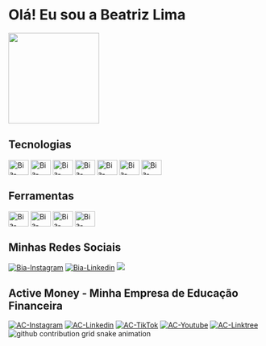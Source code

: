 # Olá! Eu sou a Beatriz Lima

<div>
  <a href = "https://github.com/bealimav/"></a>
    <img height = "180" src = "https://github-readme-stats.vercel.app/api?username=beatrizlima&show_icons=true&theme=tokyonight&include_all_commits=true&count_private=true"/>
</div>

<div style="display: inline-block">
  <h2>Tecnologias</h2>
    <img align="center" alt="Bia-HTML" height="30" width="40" src="https://cdn.jsdelivr.net/gh/devicons/devicon@latest/icons/html5/html5-original.svg"/>
    <img align="center" alt="Bia-CSS" height="30" width="40" src="https://cdn.jsdelivr.net/gh/devicons/devicon@latest/icons/css3/css3-original.svg"/>
    <img align="center" alt="Bia-JavaScript" height="30" width="40" src="https://cdn.jsdelivr.net/gh/devicons/devicon@latest/icons/javascript/javascript-original.svg"/>
    <img align="center" alt="Bia-Python" height="30" width="40" src="https://cdn.jsdelivr.net/gh/devicons/devicon@latest/icons/python/python-original.svg"/>
    <img align="center" alt="Bia-MySQL" height="30" width="40" src="https://cdn.jsdelivr.net/gh/devicons/devicon@latest/icons/mysql/mysql-original.svg"/>    
    <img align="center" alt="Bia-React" height="30" width="40" src="https://cdn.jsdelivr.net/gh/devicons/devicon@latest/icons/react/react-original.svg"/>
    <img align="center" alt="Bia-JSON" height="30" width="40" src="https://cdn.jsdelivr.net/gh/devicons/devicon@latest/icons/json/json-original.svg"/>     
</div><br>

<div style="display: inline-block">
  <h2>Ferramentas</h2>
    <img align="center" alt="Bia-AWS" height="30" width="40" src="https://cdn.jsdelivr.net/gh/devicons/devicon@latest/icons/amazonwebservices/amazonwebservices-plain-wordmark.svg"/>
    <img align="center" alt="Bia-WordPress" height="30" width="40" src="https://cdn.jsdelivr.net/gh/devicons/devicon@latest/icons/wordpress/wordpress-plain.svg"/>
    <img align="center" alt="Bia-PyCharm" height="30" width="40" src="https://cdn.jsdelivr.net/gh/devicons/devicon@latest/icons/pycharm/pycharm-original.svg"/>
    <img align="center" alt="Bia-VisualStudio" height="30" width="40" src="https://cdn.jsdelivr.net/gh/devicons/devicon@latest/icons/visualstudio/visualstudio-original.svg"/>
</div><br>

<div>
  <h2>Minhas Redes Sociais</h2>
  	<a href="https://www.instagram.com/bealimav" target="_blank"><img alt="Bia-Instagram" src="https://img.shields.io/badge/Instagram-E4405F?style=for-the-badge&logo=instagram&logoColor=white" target="_blank"/></a> 
   	<a href="https://www.linkedin.com/in/beatriz-de-oliveira-lima/" target="_blank"><img alt="Bia-Linkedin" src="https://img.shields.io/badge/LinkedIn-0077B5?style=for-the-badge&logo=linkedin&logoColor=white" target="_blank"/></a> 
	  <a href = "mailto:beatrizdeoliveira.lima1302@gmail.com"><img src="https://img.shields.io/badge/-Gmail-%23333?style=for-the-badge&logo=gmail&logoColor=white" target="_blank"></a>
</div>

<div>
  <h2>Active Money - Minha Empresa de Educação Financeira</h2>
  	<a href="https://www.instagram.com/_active_money" target="_blank"><img alt="AC-Instagram" src="https://img.shields.io/badge/Instagram-E4405F?style=for-the-badge&logo=instagram&logoColor=white" target="_blank"/></a> 
   	<a href="https://www.linkedin.com/company/active-money/" target="_blank"><img alt="AC-Linkedin" src="https://img.shields.io/badge/LinkedIn-0077B5?style=for-the-badge&logo=linkedin&logoColor=white" target="_blank"/></a> 
    <a href="https://www.tiktok.com/@activemoney_" target="_blank"><img alt="AC-TikTok" src="https://img.shields.io/badge/TikTok-000000?style=for-the-badge&logo=tiktok&logoColor=white" target="_blank"/></a> 
   	<a href="https://www.youtube.com/@active_money" target="_blank"><img alt="AC-Youtube" src="https://img.shields.io/badge/YouTube-FF0000?style=for-the-badge&logo=youtube&logoColor=white" target="_blank"/></a> 
	  <a href="https://linktr.ee/_active_money?utm_source=linktree_profile_share&ltsid=ea18dbb3-d40a-42cd-bf42-ad3c2ea58cc9" target="_blank"><img alt="AC-Linktree" src="https://img.shields.io/badge/linktree-39E09B?style=for-the-badge&logo=linktree&logoColor=white" target="_blank"/></a>
</div>

<picture>
  <source media="(prefers-color-scheme: dark)" srcset="https://raw.githubusercontent.com/YourUser/YourUser/output/github-contribution-grid-snake-dark.svg">
  <source media="(prefers-color-scheme: light)" srcset="https://raw.githubusercontent.com/YourUser/YourUser/output/github-contribution-grid-snake.svg">
  <img alt="github contribution grid snake animation" src="https://raw.githubusercontent.com/YourUser/YourUser/output/github-contribution-grid-snake.svg">
</picture>
